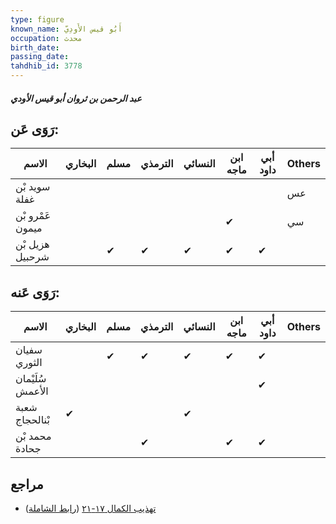 ```yaml
---
type: figure
known_name: أَبُو قيس الأَودِيّ
occupation: محدث
birth_date:
passing_date:
tahdhib_id: 3778
---
```

##### عبد الرحمن بن ثروان أبو قيس الأودي

## رَوَى عَن:
| الاسم            | البخاري | مسلم | الترمذي | النسائي | ابن ماجه | أبي داود | Others |
| ---------------- | ------- | ---- | ------- | ------- | -------- | -------- | ------ |
| سويد بْن غفلة    |         |      |         |         |          |          | عس     |
| عَمْرو بْن ميمون |         |      |         |         | ✔        |          | سي     |
| هزيل بْن شرحبيل  |         | ✔    | ✔       | ✔       | ✔        | ✔        |        |
## رَوَى عَنه:
| الاسم            | البخاري | مسلم | الترمذي | النسائي | ابن ماجه | أبي داود | Others |
| ---------------- | ------- | ---- | ------- | ------- | -------- | -------- | ------ |
| سفيان الثوري     |         | ✔    | ✔       | ✔       | ✔        | ✔        |        |
| سُلَيْمان الأعمش |         |      |         |         |          | ✔        |        |
| شعبة بْنالحجاج   | ✔       |      |         | ✔       |          |          |        |
| محمد بْن جحادة   |         |      | ✔       |         | ✔        | ✔        |        |
## مراجع
- [تهذيب الكمال ١٧-٢١](obsidian://open?vault=Tahdhib-al-Kamal&file=Figures/٣٧٧٨-عبد%20الرحمن%20بن%20ثروان%20أبو%20قيس%20الأودي) ([رابط الشاملة](https://shamela.ws/book/3722/8571))